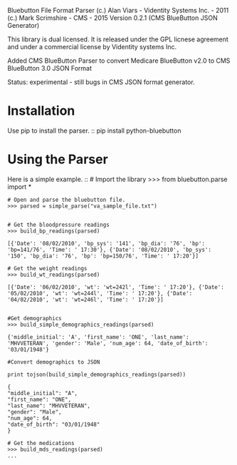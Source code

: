 Bluebutton File Format Parser
(c.) Alan Viars - Videntity Systems Inc. - 2011
(c.) Mark Scrimshire - CMS - 2015
Version 0.2.1 (CMS BlueButton JSON Generator)

This library is dual licensed.  It is released under the GPL licnese 
agreement and under a commercial license by Videntity systems Inc.

Added CMS BlueButton Parser to convert Medicare BlueButton v2.0 to 
CMS BlueButton 3.0 JSON Format

Status: experimental - still bugs in CMS JSON format generator. 

Installation
=============

Use pip to install the parser.
::
    pip install python-bluebutton


Using the Parser
================

Here is a simple example.
::
    # Import the library
    >>> from bluebutton.parse import *
    
    # Open and parse the bluebutton file.
    >>> parsed = simple_parse("va_sample_file.txt")
    

    # Get the bloodpressure readings
    >>> build_bp_readings(parsed)
    
    [{'Date': '08/02/2010', 'bp_sys': '141', 'bp_dia': '76', 'bp': 'bp=141/76', 'Time': ' 17:30'}, {'Date': '08/02/2010', 'bp_sys': '150', 'bp_dia': '76', 'bp': 'bp=150/76', 'Time': ' 17:20'}]
    
    # Get the weight readings
    >>> build_wt_readings(parsed)
    
    [{'Date': '06/02/2010', 'wt': 'wt=242l', 'Time': ' 17:20'}, {'Date': '05/02/2010', 'wt': 'wt=244l', 'Time': ' 17:20'}, {'Date': '04/02/2010', 'wt': 'wt=246l', 'Time': ' 17:20'}]
    
    
    #Get demographics
    >>> build_simple_demographics_readings(parsed)
    
    {'middle_initial': 'A', 'first_name': 'ONE', 'last_name': 'MHVVETERAN', 'gender': 'Male', 'num_age': 64, 'date_of_birth': '03/01/1948'}
    
    #Convert demographics to JSON
    
    print tojson(build_simple_demographics_readings(parsed))
    
    {
    "middle_initial": "A", 
    "first_name": "ONE", 
    "last_name": "MHVVETERAN", 
    "gender": "Male", 
    "num_age": 64, 
    "date_of_birth": "03/01/1948"
    }

    # Get the medications
    >>> build_mds_readings(parsed)
    ...
    
    